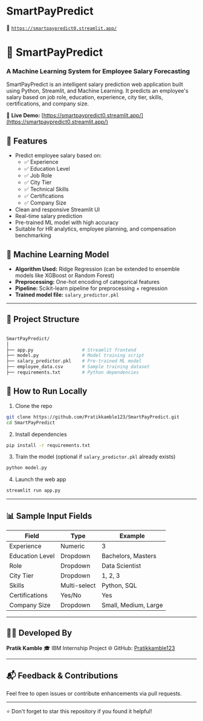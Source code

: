 # SmartPayPredict


🔗 [`https://smartpaypredict0.streamlit.app/`](https://smartpaypredict0.streamlit.app/)


# 💼 SmartPayPredict

### A Machine Learning System for Employee Salary Forecasting

SmartPayPredict is an intelligent salary prediction web application built using Python, Streamlit, and Machine Learning. It predicts an employee's salary based on job role, education, experience, city tier, skills, certifications, and company size.

🔗 **Live Demo:** [https://smartpaypredict0.streamlit.app/](https://smartpaypredict0.streamlit.app/)



## 📌 Features

- Predict employee salary based on:
  - ✅ Experience
  - ✅ Education Level
  - ✅ Job Role
  - ✅ City Tier
  - ✅ Technical Skills
  - ✅ Certifications
  - ✅ Company Size
- Clean and responsive Streamlit UI
- Real-time salary prediction
- Pre-trained ML model with high accuracy
- Suitable for HR analytics, employee planning, and compensation benchmarking


## 🧠 Machine Learning Model

- **Algorithm Used:** Ridge Regression (can be extended to ensemble models like XGBoost or Random Forest)
- **Preprocessing:** One-hot encoding of categorical features
- **Pipeline:** Scikit-learn pipeline for preprocessing + regression
- **Trained model file:** `salary_predictor.pkl`

---

## 📂 Project Structure
```bash

SmartPayPredict/
│
├── app.py                  # Streamlit frontend
├── model.py                # Model training script
├── salary_predictor.pkl    # Pre-trained ML model
├── employee_data.csv       # Sample training dataset
├── requirements.txt        # Python dependencies
```
## 🚀 How to Run Locally

1. Clone the repo

```bash
git clone https://github.com/Pratikkamble123/SmartPayPredict.git
cd SmartPayPredict
```

2. Install dependencies

```bash
pip install -r requirements.txt
```

3. Train the model (optional if `salary_predictor.pkl` already exists)

```bash
python model.py
```

4. Launch the web app

```bash
streamlit run app.py
```

---

## 📊 Sample Input Fields

| Field           | Type         | Example              |
| --------------- | ------------ | -------------------- |
| Experience      | Numeric      | 3                    |
| Education Level | Dropdown     | Bachelors, Masters   |
| Role            | Dropdown     | Data Scientist       |
| City Tier       | Dropdown     | 1, 2, 3              |
| Skills          | Multi-select | Python, SQL          |
| Certifications  | Yes/No       | Yes                  |
| Company Size    | Dropdown     | Small, Medium, Large |

---

## 👨‍💻 Developed By

**Pratik Kamble**
🎓 IBM Internship Project
🌐 GitHub: [Pratikkamble123](https://github.com/Pratikkamble123)

---

## 📬 Feedback & Contributions

Feel free to open issues or contribute enhancements via pull requests.

---

⭐️ Don't forget to star this repository if you found it helpful!

```

